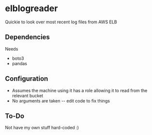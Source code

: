 # elblogreader
Quickie to look over most recent log files from AWS ELB

## Dependencies
Needs
* boto3
* pandas

## Configuration
* Assumes the machine using it has a role allowing it to read from the relevant bucket
* No arguments are taken -- edit code to fix things

## To-Do
Not have my own stuff hard-coded :)

